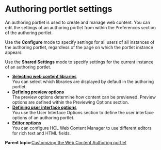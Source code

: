 # Authoring portlet settings 

An authoring portlet is used to create and manage web content. You can edit the settings of an authoring portlet from within the Preferences section of the authoring portlet.

Use the **Configure** mode to specify settings for all users of all instances of the authoring portlet, regardless of the page on which the portlet instance appears.

Use the **Shared Settings** mode to specify settings for the current instance of an authoring portlet.

-   **[Selecting web content libraries](../panel_help/wcm_config_authoringportlet_libraries.md)**  
You can select which libraries are displayed by default in the authoring portlet.
-   **[Defining preview options ](../panel_help/wcm_config_authoringportlet_previewing.md)**  
The preview options determine how content can be previewed. Preview options are defined within the Previewing Options section.
-   **[Defining user interface options ](../panel_help/wcm_config_authoringportlet_ui.md)**  
You use the User Interface Options section to define the user interface options of an authoring portlet.
-   **[Editor options ](../panel_help/wcm_config_authoringportlet_richtext.md)**  
You can configure HCL Web Content Manager to use different editors for rich text and HTML fields.

**Parent topic:**[Customizing the Web Content Authoring portlet ](../wcm/wcm_cms_authoring_portlet_custom.md)

